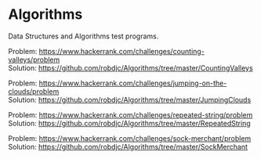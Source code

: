 # Algorithms
Data Structures and Algorithms test programs.

Problem: https://www.hackerrank.com/challenges/counting-valleys/problem <br />
Solution: https://github.com/robdjc/Algorithms/tree/master/CountingValleys

Problem: https://www.hackerrank.com/challenges/jumping-on-the-clouds/problem <br />
Solution: https://github.com/robdjc/Algorithms/tree/master/JumpingClouds

Problem: https://www.hackerrank.com/challenges/repeated-string/problem <br />
Solution: https://github.com/robdjc/Algorithms/tree/master/RepeatedString

Problem: https://www.hackerrank.com/challenges/sock-merchant/problem <br />
Solution: https://github.com/robdjc/Algorithms/tree/master/SockMerchant
